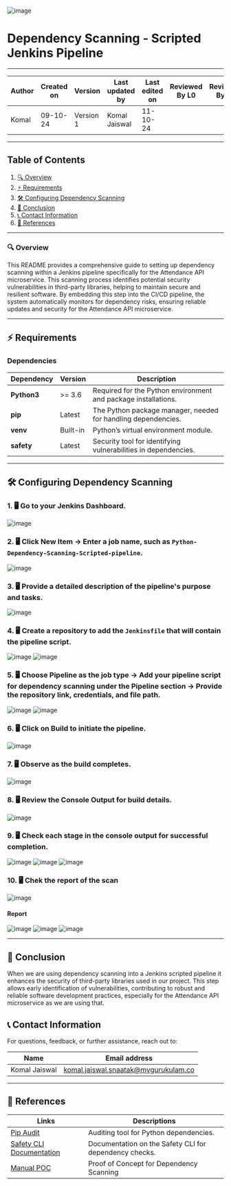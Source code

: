 ![image](https://github.com/user-attachments/assets/5b7f3b57-8600-476b-abd7-612566449a47)


# Dependency Scanning - Scripted Jenkins Pipeline

---  
| Author      | Created on | Version   | Last updated by | Last edited on | Reviewed By L0 | Reviewed By L1 | Reviewed By L2 |
|-------------|------------|-----------|-----------------|----------------|----------------|----------------|----------------| 
| Komal       | 09-10-24   | Version 1 | Komal Jaiswal   | 11-10-24       |                |                |                |

---

## Table of Contents
1. [🔍 Overview](#-overview)
2. [⚡ Requirements](#-requirements)
3. [🛠️ Configuring Dependency Scanning](#-configuring-dependency-scanning)
4. [📌 Conclusion](#-conclusion)
5. [📞 Contact Information](#-contact-information)
6. [📖 References](#-references)

---

### 🔍 Overview
This README provides a comprehensive guide to setting up dependency scanning within a Jenkins pipeline specifically for the Attendance API microservice. This scanning process identifies potential security vulnerabilities in third-party libraries, helping to maintain secure and resilient software. By embedding this step into the CI/CD pipeline, the system automatically monitors for dependency risks, ensuring reliable updates and security for the Attendance API microservice.

---

## ⚡ Requirements

### Dependencies

| Dependency      | Version   | Description                                                     |
|-----------------|-----------|-----------------------------------------------------------------|
| **Python3**     | >= 3.6    | Required for the Python environment and package installations.  |
| **pip**         | Latest    | The Python package manager, needed for handling dependencies.   |
| **venv**        | Built-in  | Python’s virtual environment module.                            |
| **safety**      | Latest    | Security tool for identifying vulnerabilities in dependencies.  |

---

## 🛠️ Configuring Dependency Scanning

### 1. 🖥️ Go to your Jenkins Dashboard.
![image](https://github.com/user-attachments/assets/f8013644-3ae2-4f6f-9c2d-c67f94650f62)

### 2. 🖥️ Click **New Item** → Enter a job name, such as `Python-Dependency-Scanning-Scripted-pipeline`.
![image](https://github.com/user-attachments/assets/66dc78e0-2460-4330-8758-ca2a70d04c6b)

### 3. 🖥️ Provide a detailed description of the pipeline's purpose and tasks.
![image](https://github.com/user-attachments/assets/619bbc9f-4e8f-4a88-bbfb-ddd01c874a3b)

### 4. 🖥️ Create a repository to add the `Jenkinsfile` that will contain the pipeline script.
![image](https://github.com/user-attachments/assets/66958772-e1ff-402b-bb0d-d9ae7282622c)
![image](https://github.com/user-attachments/assets/236301aa-7a67-4fb8-ae70-4d8d0acff2fe)

### 5. 🖥️ Choose Pipeline as the job type → Add your pipeline script for dependency scanning under the Pipeline section → Provide the repository link, credentials, and file path.
![image](https://github.com/user-attachments/assets/ebb21928-5b36-4801-962d-c5fd961b9868)
![image](https://github.com/user-attachments/assets/f9263c52-c63b-4f47-9601-f4c7e79e5492)


### 6. 🖥️ Click on **Build** to initiate the pipeline.
![image](https://github.com/user-attachments/assets/9053f760-3b8c-48fd-b851-8d5e7d9536da)

### 7. 🖥️ Observe as the build completes.
![image](https://github.com/user-attachments/assets/8df2d936-f7b6-4df1-82a7-b895352d3dd5)

### 8. 🖥️ Review the **Console Output** for build details.
![image](https://github.com/user-attachments/assets/06430a8b-39bd-4d09-8e22-494d8240eaa0)

### 9. 🖥️ Check each stage in the console output for successful completion.

![image](https://github.com/user-attachments/assets/27bf7992-43ce-4861-9573-7160fe9a7b6d)
![image](https://github.com/user-attachments/assets/7c82b788-953f-4a08-9eb9-61f95a2f4e98)
![image](https://github.com/user-attachments/assets/030d7da5-3b78-4aa3-b108-04483cd971bf)

### 10. 🖥️ Chek the report of the scan 
![image](https://github.com/user-attachments/assets/24d9ce3a-d70f-403f-a16d-a690c5079109)

#### Report

![image](https://github.com/user-attachments/assets/749c6574-d622-49f8-8c10-24b32d34a26e)
![image](https://github.com/user-attachments/assets/c1e767f3-4b34-4411-94f7-8ef7798ec450)
![image](https://github.com/user-attachments/assets/bf1b4b04-cd00-45f2-9f47-129eb5308c01)

---

## 📌 Conclusion
When we are using dependency scanning into a Jenkins scripted pipeline it enhances the security of third-party libraries used in our project. This step allows early identification of vulnerabilities, contributing to robust and reliable software development practices, especially for the Attendance API microservice as we are using that.

## 📞 Contact Information
For questions, feedback, or further assistance, reach out to:

| Name          | Email address                        |
|---------------|-------------------------------------|
| Komal Jaiswal | komal.jaiswal.snaatak@mygurukulam.co |

---

## 📖 References
| Links                                                                               | Descriptions                                          |
|-------------------------------------------------------------------------------------|-------------------------------------------------------|
| [Pip Audit](https://pypi.org/project/pip-audit/)                                    | Auditing tool for Python dependencies.                |
| [Safety CLI Documentation](https://safetycli.com/product/safety-cli)                | Documentation on the Safety CLI for dependency checks.|
| [Manual POC](https://github.com/mygurukulam-p10/Documentation-P10-Snaatak/tree/main/Application%20CI%20Design/Python%20CI%20Checks/Dependency-Scanning-POC) | Proof of Concept for Dependency Scanning              |
